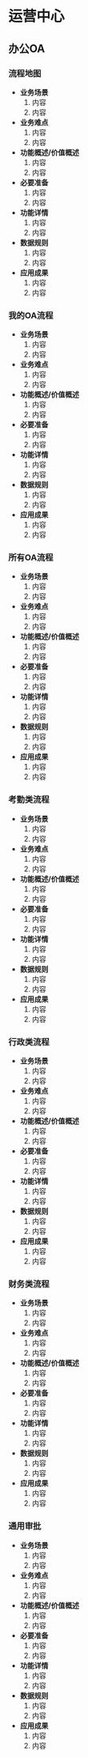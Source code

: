 # 运营中心
## 办公OA
### 流程地图
- **业务场景**
    1. 内容
    2. 内容
- **业务难点**
    1. 内容
    2. 内容
- **功能概述/价值概述**
    1. 内容
    2. 内容
- **必要准备**
    1. 内容
    2. 内容
- **功能详情**
    1. 内容
    2. 内容
- **数据规则**
    1. 内容
    2. 内容
- **应用成果**
    1. 内容
    2. 内容
### 我的OA流程
- **业务场景**
    1. 内容
    2. 内容
- **业务难点**
    1. 内容
    2. 内容
- **功能概述/价值概述**
    1. 内容
    2. 内容
- **必要准备**
    1. 内容
    2. 内容
- **功能详情**
    1. 内容
    2. 内容
- **数据规则**
    1. 内容
    2. 内容
- **应用成果**
    1. 内容
    2. 内容
### 所有OA流程
- **业务场景**
    1. 内容
    2. 内容
- **业务难点**
    1. 内容
    2. 内容
- **功能概述/价值概述**
    1. 内容
    2. 内容
- **必要准备**
    1. 内容
    2. 内容
- **功能详情**
    1. 内容
    2. 内容
- **数据规则**
    1. 内容
    2. 内容
- **应用成果**
    1. 内容
    2. 内容
### 考勤类流程
- **业务场景**
    1. 内容
    2. 内容
- **业务难点**
    1. 内容
    2. 内容
- **功能概述/价值概述**
    1. 内容
    2. 内容
- **必要准备**
    1. 内容
    2. 内容
- **功能详情**
    1. 内容
    2. 内容
- **数据规则**
    1. 内容
    2. 内容
- **应用成果**
    1. 内容
    2. 内容
### 行政类流程
- **业务场景**
    1. 内容
    2. 内容
- **业务难点**
    1. 内容
    2. 内容
- **功能概述/价值概述**
    1. 内容
    2. 内容
- **必要准备**
    1. 内容
    2. 内容
- **功能详情**
    1. 内容
    2. 内容
- **数据规则**
    1. 内容
    2. 内容
- **应用成果**
    1. 内容
    2. 内容
### 财务类流程
- **业务场景**
    1. 内容
    2. 内容
- **业务难点**
    1. 内容
    2. 内容
- **功能概述/价值概述**
    1. 内容
    2. 内容
- **必要准备**
    1. 内容
    2. 内容
- **功能详情**
    1. 内容
    2. 内容
- **数据规则**
    1. 内容
    2. 内容
- **应用成果**
    1. 内容
    2. 内容
### 通用审批
- **业务场景**
    1. 内容
    2. 内容
- **业务难点**
    1. 内容
    2. 内容
- **功能概述/价值概述**
    1. 内容
    2. 内容
- **必要准备**
    1. 内容
    2. 内容
- **功能详情**
    1. 内容
    2. 内容
- **数据规则**
    1. 内容
    2. 内容
- **应用成果**
    1. 内容
    2. 内容